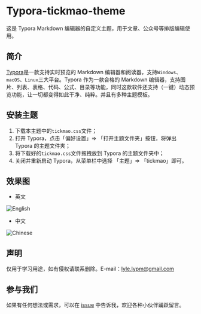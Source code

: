 # Typora-tickmao-theme

这是 Typora Markdown 编辑器的自定义主题，用于文章、公众号等排版编辑使用。

## 简介

[Typora](https://www.typora.io/)是一款支持实时预览的 Markdown 编辑器和阅读器，支持`Windows`、`macOS`、`Linux`三大平台。Typora 作为一款合格的 Markdown 编辑器，支持图片、列表、表格、代码、公式、目录等功能，同时这款软件还支持（一键）动态预览功能，让一切都变得如此干净、纯粹。并且有多种主题模板。

## 安装主题

1. 下载本主题中的`tickmao.css`文件；
2. 打开 Typora，点击「偏好设置」=> 「打开主题文件夹」按钮，将弹出 Typora 的主题文件夹；
3. 将下载好的`tickmao.css`文件拖拽放到 Typora 的主题文件夹中；
4. 关闭并重新启动 Typora，从菜单栏中选择 「主题」=> 「tickmao」即可。

## 效果图

* 英文

![English](https://ae01.alicdn.com/kf/H33ac9ced8ac648fab124af602a621b35w.png)



* 中文

![Chinese](https://ae01.alicdn.com/kf/H42b304c802ad44ecbea1e828ebe57ad5I.png)



## 声明

仅用于学习用途，如有侵权请联系删除。E-mail：[lyle.lypm@gmail.com](mailto:lyle.lypm@gmail.com)

## 参与我们

如果有任何想法或需求，可以在 [issue](https://github.com/tickmao/Typora-tickmao-theme/issues) 中告诉我，欢迎各种小伙伴踊跃留言。
